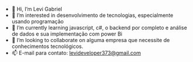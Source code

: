 - 👋 Hi, I’m Levi Gabriel
- 👀 I’m interested in desenvolvimento de tecnologias, especialmente usando programação
- 🌱 I’m currently learning javascript, c#, o backend por completo e análise de dados e sua implementação com power Bi
- 💞️ I’m looking to collaborate on alguma empresa que necessite de conhecimentos tecnológicos.
- 📫 E-mail para contato: levideveloper373@gmail.com

<!---
LeviGabriel867/LeviGabriel867 is a ✨ special ✨ repository because its `README.md` (this file) appears on your GitHub profile.
You can click the Preview link to take a look at your changes.
--->
